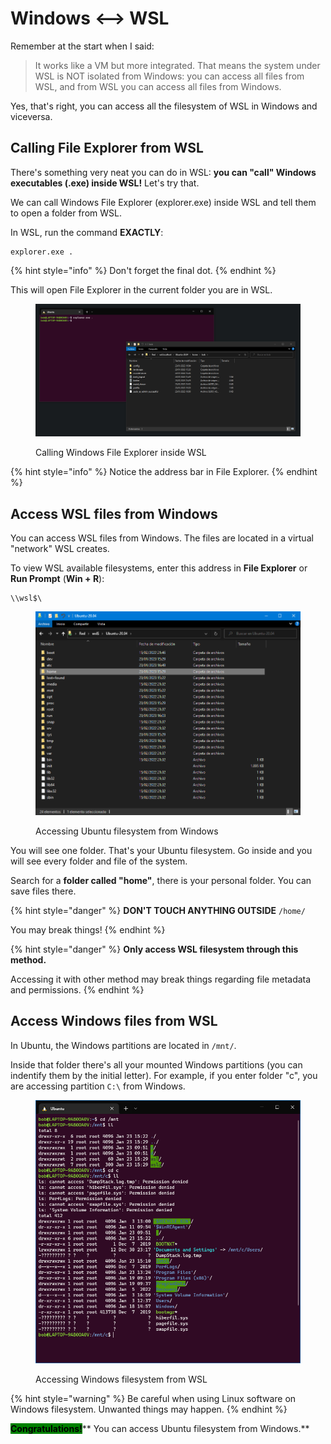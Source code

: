# Windows <--> WSL

Remember at the start when I said:

> It works like a VM but more integrated. That means the system under WSL is NOT isolated from Windows: you can access all files from WSL, and from WSL you can access all files from Windows.

Yes, that's right, you can access all the filesystem of WSL in Windows and viceversa.

## Calling File Explorer from WSL

There's something very neat you can do in WSL: **you can "call" Windows executables (.exe) inside WSL!** Let's try that.

We can call Windows File Explorer (explorer.exe) inside WSL and tell them to open a folder from WSL.

In WSL, run the command **EXACTLY**:

```
explorer.exe .
```

{% hint style="info" %}
Don't forget the final dot.
{% endhint %}

This will open File Explorer in the current folder you are in WSL.

<figure><img src="../../.gitbook/assets/wsl_img5.png" alt=""><figcaption><p>Calling Windows File Explorer inside WSL</p></figcaption></figure>

{% hint style="info" %}
Notice the address bar in File Explorer.
{% endhint %}

## Access WSL files from Windows

You can access WSL files from Windows. The files are located in a virtual "network" WSL creates.

To view WSL available filesystems, enter this address in **File Explorer** or **Run Prompt** (**Win + R**):

```
\\wsl$\
```

<figure><img src="../../.gitbook/assets/wsl_img2.png" alt=""><figcaption><p>Accessing Ubuntu filesystem from Windows</p></figcaption></figure>

You will see one folder. That's your Ubuntu filesystem. Go inside and you will see every folder and file of the system.

Search for a **folder called "home"**, there is your personal folder. You can save files there.

{% hint style="danger" %}
**DON'T TOUCH ANYTHING OUTSIDE** `/home/`

You may break things!
{% endhint %}

{% hint style="danger" %}
**Only access WSL filesystem through this method.**

Accessing it with other method may break things regarding file metadata and permissions.
{% endhint %}

## Access Windows files from WSL

In Ubuntu, the Windows partitions are located in `/mnt/`.

Inside that folder there's all your mounted Windows partitions (you can indentify them by the initial letter). For example, if you enter folder "c", you are accessing partition `C:\` from Windows.

<figure><img src="../../.gitbook/assets/wsl_img3.png" alt=""><figcaption><p>Accessing Windows filesystem from WSL</p></figcaption></figure>

{% hint style="warning" %}
Be careful when using Linux software on Windows filesystem. Unwanted things may happen.
{% endhint %}

&#x20;<mark style="background-color:green;">**Congratulations!**</mark>**  You can access Ubuntu filesystem from Windows.**

